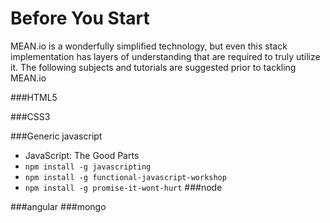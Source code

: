 # Before You Start
MEAN.io is a wonderfully simplified technology, but even this stack implementation has layers of understanding that are required to truly utilize it. The following subjects and tutorials are suggested prior to tackling MEAN.io

###HTML5

###CSS3

###Generic javascript
* JavaScript: The Good Parts
* `npm install -g javascripting`
* `npm install -g functional-javascript-workshop`
* `npm install -g promise-it-wont-hurt`
###node

###angular
###mongo



